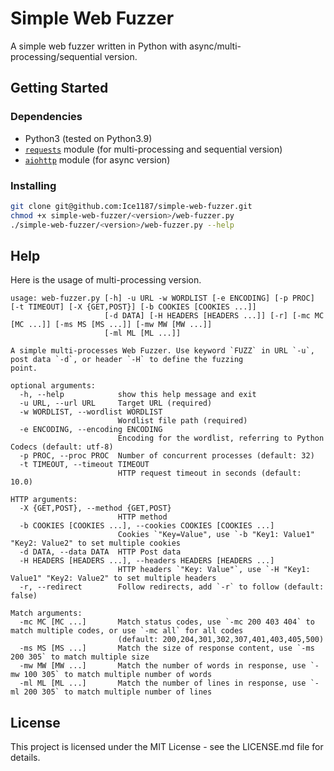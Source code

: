 # Simple Web Fuzzer
A simple web fuzzer written in Python with async/multi-processing/sequential version.

## Getting Started

### Dependencies

- Python3 (tested on Python3.9)
- [`requests`](https://requests.readthedocs.io/en/latest/) module (for multi-processing and sequential version)
- [`aiohttp`](https://docs.aiohttp.org/en/stable/) module (for async version)

### Installing

```bash
git clone git@github.com:Ice1187/simple-web-fuzzer.git
chmod +x simple-web-fuzzer/<version>/web-fuzzer.py
./simple-web-fuzzer/<version>/web-fuzzer.py --help
```

## Help

Here is the usage of multi-processing version.

```
usage: web-fuzzer.py [-h] -u URL -w WORDLIST [-e ENCODING] [-p PROC] [-t TIMEOUT] [-X {GET,POST}] [-b COOKIES [COOKIES ...]]
                     [-d DATA] [-H HEADERS [HEADERS ...]] [-r] [-mc MC [MC ...]] [-ms MS [MS ...]] [-mw MW [MW ...]]
                     [-ml ML [ML ...]]

A simple multi-processes Web Fuzzer. Use keyword `FUZZ` in URL `-u`, post data `-d`, or header `-H` to define the fuzzing
point.

optional arguments:
  -h, --help            show this help message and exit
  -u URL, --url URL     Target URL (required)
  -w WORDLIST, --wordlist WORDLIST
                        Wordlist file path (required)
  -e ENCODING, --encoding ENCODING
                        Encoding for the wordlist, referring to Python Codecs (default: utf-8)
  -p PROC, --proc PROC  Number of concurrent processes (default: 32)
  -t TIMEOUT, --timeout TIMEOUT
                        HTTP request timeout in seconds (default: 10.0)

HTTP arguments:
  -X {GET,POST}, --method {GET,POST}
                        HTTP method
  -b COOKIES [COOKIES ...], --cookies COOKIES [COOKIES ...]
                        Cookies `"Key=Value", use `-b "Key1: Value1" "Key2: Value2" to set multiple cookies
  -d DATA, --data DATA  HTTP Post data
  -H HEADERS [HEADERS ...], --headers HEADERS [HEADERS ...]
                        HTTP headers `"Key: Value"`, use `-H "Key1: Value1" "Key2: Value2" to set multiple headers
  -r, --redirect        Follow redirects, add `-r` to follow (default: false)

Match arguments:
  -mc MC [MC ...]       Match status codes, use `-mc 200 403 404` to match multiple codes, or use `-mc all` for all codes
                        (default: 200,204,301,302,307,401,403,405,500)
  -ms MS [MS ...]       Match the size of response content, use `-ms 200 305` to match multiple size
  -mw MW [MW ...]       Match the number of words in response, use `-mw 100 305` to match multiple number of words
  -ml ML [ML ...]       Match the number of lines in response, use `-ml 200 305` to match multiple number of lines
```

## License

This project is licensed under the MIT License - see the LICENSE.md file for details.
